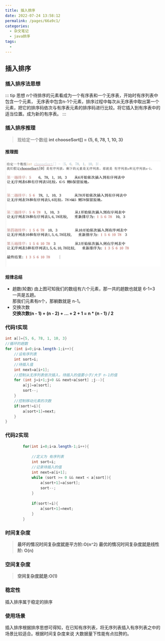```yaml
---
title: 插入排序
date: 2022-07-24 13:58:12
permalink: /pages/66a9c1/
categories:
  - 杂文笔记
  - java排序
tags:
  - 
---
```


## 插入排序

### 插入排序法思想
::: tip 思想
n个待排序的元素看成为一个有序表和一个无序表，开始时有序列表中包含一个元素，
无序表中包含n-1个元素，排序过程中每次从无序表中取出第一个元素，把它的排序码依次与有序表元素的排序码进行比较。将它插入到有序表中的适当位置。成为新的有序表。
:::

### 插入排序推理
> 现给定一个数组 **int chooseSort[] = {5, 6, 78, 1, 10, 3}**
#### 推理图
<img src="../../.vuepress/public/杂文/java/插入排序.jpg">

#### 规律总结
* 趟数(轮数)
由上图可知我们的数组有六个元素，那一共的趟数也就是 6-1=3 一共是五趟。<br/>
那我们元素有n个，那躺数就是 n-1。
* 交换次数<br/>
**交换次数(n - 1) + (n - 2) + ... + 2 + 1 = n * (n - 1) / 2**<br/>

### 代码1实现
~~~java
int a[]={5, 6, 78, 1, 10, 3}
//循环的趟数
for (int i=0;i<a.length-1;i++){
    //设有序列表
    int sort=i;
    //待插入值
    int next=a[i+1];
    //控制从无序列表依次插入，待插入的值要小于/大于 n-1的值
    for (int j=i+1;j>0 && next<a[sort] ;j--){
        a[j]=a[sort];
        sort--;
    }
    //控制移动元素的次数
    if(sort!=i){
        a[sort+1]=next;
    }
}
~~~
### 代码2实现
~~~java
        for(int i=0;i<a.length-1;i++){

            //定义为 有序列表
            int sort=i;
            //记录待插入的值
            int next=a[i+1];
            while (sort >= 0 && next < a[sort]){
                a[sort+1]=a[sort];
                sort--;
            }

            if(sort!=i){
                a[sort+1]=next;
            }
        }
~~~

### 时间复杂度
> **最坏的情况时间复杂度就是平方阶:O(n^2)**
> **最优的情况时间复杂度就是线性阶: O(n)**

### 空间复杂度
> **空间复杂度就是:O(1)**

### 稳定性
插入排序属于稳定的排序

### 使用场景
插入排序根据排序思想可得知，在已知有序列表，将无序列表插入有序列表之中的场景比较适合。根据时间复杂度来说
大数据量下性能有点拉胯的。
